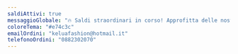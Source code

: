 ```yaml
---
saldiAttivi: true
messaggioGlobale: "🔥 Saldi straordinari in corso! Approfitta delle nostre offerte esclusive"
coloreTema: "#e74c3c"
emailOrdini: "keluafashion@hotmail.it"
telefonoOrdini: "0882302070"
---
```

